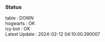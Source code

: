### Status


table : DOWN  
hogwarts : OK  
icy-bot : OK  
Latest Update : 2024-02-12 04:10:00.390007

